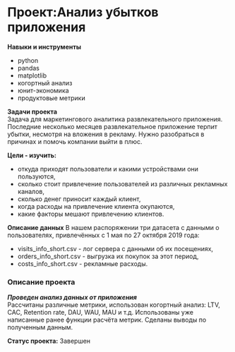 # Проект:Анализ убытков приложения 
**Навыки и инструменты**
 - python
 - pandas 
 - matplotlib
 - когортный анализ
 - юнит-экономика
 - продуктовые метрики

**Задачи проекта**  
Задача для маркетингового аналитика развлекательного приложения. Последние несколько месяцев развлекательное приложение терпит убытки, несмотря на вложения в рекламу. Нужно разобраться в причинах и помочь компании выйти в плюс.         

**Цели - изучить:**
- откуда приходят пользователи и какими устройствами они пользуются,
- сколько стоит привлечение пользователей из различных рекламных каналов,
- сколько денег приносит каждый клиент,
- когда расходы на привлечение клиента окупаются,
- какие факторы мешают привлечению клиентов.

**Описание данных** 
В нашем распоряжении три датасета с данными о пользователях, привлечённых с 1 мая по 27 октября 2019 года:
- visits_info_short.csv - лог сервера с данными об их посещениях,
- orders_info_short.csv - выгрузка их покупок за этот период,
- costs_info_short.csv - рекламные расходы.
  
### Описание проекта
***Проведен анализ данных от приложения***         
Рассчитаны различные метрики, использован когортный анализ: LTV, CAC, Retention rate, DAU, WAU, MAU и т.д. Использованы уже написанные ранее функции расчёта метрик. Сделаны выводы по полученным данным.

**Статус проекта:** Завершен
